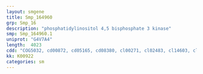 ```yaml
---
layout: smgene
title: Smp_164960
grp: Smp_16
description: "phosphatidylinositol 4,5 bisphosphate 3 kinase"
smp: Smp_164960.1
uniprot: "G4V7A4"
length:  4023
cdd: "COG5032, cd00872, cd05165, cd08380, cl00271, cl02483, cl14603, cl21453, pfam00454, pfam00613, pfam00792, pfam02192, smart00142, smart00143, smart00145, smart00146"
kk: K00922
categories: sm
---
```

